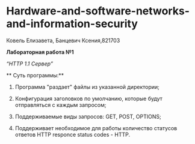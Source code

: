 # Hardware-and-software-networks-and-information-security
Ковель Елизавета, Банцевич Ксения,821703


**Лабораторная работа №1** 

_“HTTP 1.1 Сервер”_

** Суть программы:**

1) Программа "раздает" файлы из указанной директории;

2) Конфигурация заголовков по умолчанию, которые будут отправляться с каждым запросом;

3) Поддерживаемые виды запросов: GET, POST, OPTIONS;

4) Поддерживает необходимое для работы количество статусов ответов HTTP responce status codes - HTTP.

